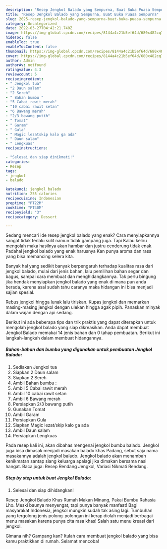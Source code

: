 ```yaml
---
description: "Resep Jengkol Balado yang Sempurna, Buat Buka Puasa Sempurna"
title: "Resep Jengkol Balado yang Sempurna, Buat Buka Puasa Sempurna"
slug: 2025-resep-jengkol-balado-yang-sempurna-buat-buka-puasa-sempurna
category: Uncategorized
date: 2022-03-27T04:42:21.740Z
image: https://img-global.cpcdn.com/recipes/8144a4c21b5ef64d/680x482cq70/jengkol-balado-foto-resep-utama.jpg
hideToc: false
enableToc: true
enableTocContent: false
thumbnail: https://img-global.cpcdn.com/recipes/8144a4c21b5ef64d/680x482cq70/jengkol-balado-foto-resep-utama.jpg
cover: https://img-global.cpcdn.com/recipes/8144a4c21b5ef64d/680x482cq70/jengkol-balado-foto-resep-utama.jpg
author: Admin
authorAv: notfound
ratingvalue: 4.3
reviewcount: 5
recipeingredient:
- " Jengkol tua"
- "2 Daun salam"
- "2 Sereh"
- " Bahan bumbu "
- "5 Cabai rawit merah"
- "10 cabai rawit setan"
- "6 Bawang merah"
- "2/3 bawang putih"
- " Tomat"
- " Garam"
- " Gula"
- " Magic lezatskip kalo ga ada"
- " Daun salam"
- " Lengkuas"
recipeinstructions:

- "Selesai dan siap dinikmati!"
categories:
- Resep
tags:
- jengkol
- balado

katakunci: jengkol balado 
nutrition: 255 calories
recipecuisine: Indonesian
preptime: "PT22M"
cooktime: "PT40M"
recipeyield: "3"
recipecategory: Dessert

---
```



Sedang mencari ide resep jengkol balado yang enak? Cara menyiapkannya sangat tidak terlalu sulit namun tidak gampang juga. Tapi Kalau keliru mengolah maka hasilnya akan hambar dan justru cenderung tidak enak. Padahal jengkol balado yang enak harusnya Kan punya aroma dan rasa yang bisa memancing selera kita.


Banyak hal yang sedikit banyak berpengaruh terhadap kualitas rasa dari jengkol balado, mulai dari jenis bahan, lalu pemilihan bahan segar dan bagus, sampai cara membuat dan menghidangkannya. Tak perlu bingung jika hendak menyiapkan jengkol balado yang enak di mana pun anda berada, karena asal sudah tahu caranya maka hidangan ini bisa menjadi sajian spesial.

Rebus jengkol hingga lunak lalu tiriskan. Kupas jengkol dan memarkan masing-masing jengkol dengan ulekan hingga agak pipih. Panaskan minyak dalam wajan dengan api sedang.


Berikut ini ada beberapa tips dan trik praktis yang dapat diterapkan untuk mengolah jengkol balado yang siap dikreasikan. Anda dapat membuat Jengkol Balado memakai 14 jenis bahan dan 0 tahap pembuatan. Berikut ini langkah-langkah dalam membuat hidangannya.

<!--inarticleads1-->

##### Bahan-bahan dan bumbu yang digunakan untuk pembuatan Jengkol Balado:

1. Sediakan  Jengkol tua
1. Siapkan 2 Daun salam
1. Siapkan 2 Sereh
1. Ambil  Bahan bumbu :
1. Ambil 5 Cabai rawit merah
1. Ambil 10 cabai rawit setan
1. Ambil 6 Bawang merah
1. Persiapkan 2/3 bawang putih
1. Gunakan  Tomat
1. Ambil  Garam
1. Persiapkan  Gula
1. Siapkan  Magic lezat/skip kalo ga ada
1. Ambil  Daun salam
1. Persiapkan  Lengkuas


Pada resep kali ini, akan dibahas mengenai jengkol bumbu balado. Jengkol juga bisa dimasak menjadi masakan balado khas Padang, sebut saja nama masakannya adalah jengkol balado. Jengkol balado akan menambah kenikmatan santap siang keluarga apalagi jika dimakan bersama nasi hangat. Baca juga: Resep Rendang Jengkol, Variasi Nikmati Rendang. 

<!--inarticleads2-->

##### Step by step untuk buat Jengkol Balado:


1. Selesai dan siap dihidangkan!

Resep Jengkol Balado Khas Rumah Makan Minang, Pakai Bumbu Rahasia Lho. Meski baunya menyengat, tapi punya banyak manfaat! Bagi masyarakat Indonesia, jengkol mungkin sudah tak asing lagi. Tumbuhan yang tergolong jenis polong-polongan ini kerap diolah menjadi berbagai menu masakan karena punya cita rasa khas! Salah satu menu kreasi dari jengkol. 

Gimana nih? Gampang kan? Itulah cara membuat jengkol balado yang bisa kamu praktikkan di rumah. Selamat mencoba!
